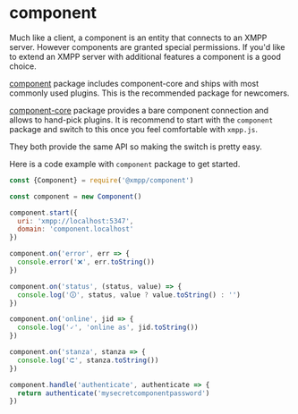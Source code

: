 # component

Much like a client, a component is an entity that connects to an XMPP server. However components are granted special permissions. If you'd like to extend an XMPP server with additional features a component is a good choice.

[component](/packages/component) package includes component-core and ships with most commonly used plugins. This is the recommended package for newcomers.

[component-core](/packages/component-core) package provides a bare component connection and allows to hand-pick plugins. It is recommend to start with the `component` package and switch to this once you feel comfortable with `xmpp.js`.

They both provide the same API so making the switch is pretty easy.

Here is a code example with `component` package to get started.

```js
const {Component} = require('@xmpp/component')

const component = new Component()

component.start({
  uri: 'xmpp://localhost:5347',
  domain: 'component.localhost'
})

component.on('error', err => {
  console.error('❌', err.toString())
})

component.on('status', (status, value) => {
  console.log('🛈', status, value ? value.toString() : '')
})

component.on('online', jid => {
  console.log('🗸', 'online as', jid.toString())
})

component.on('stanza', stanza => {
  console.log('⮈', stanza.toString())
})

component.handle('authenticate', authenticate => {
  return authenticate('mysecretcomponentpassword')
})
```
